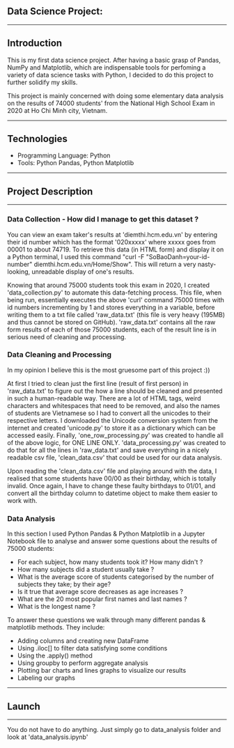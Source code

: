 ## Data Science Project: 

***
## Introduction
This is my first data science project. After having a basic grasp of Pandas, NumPy and Matplotlib, which are indispensable tools for perfoming a variety of data science tasks with Python, I decided to do this project to further solidify my skills.

This project is mainly concerned with doing some elementary data analysis on the results of 74000 students' from the National High School Exam in 2020 at Ho Chi Minh city, Vietnam.
***
## Technologies
- Programming Language: Python
- Tools: Python Pandas, Python Matplotlib
***
## Project Description
***
### Data Collection - How did I manage to get this dataset ?

You can view an exam taker's results at 'diemthi.hcm.edu.vn' by entering their id number which has the format '020xxxxx' where xxxxx goes from 00001 to about 74719. To retrieve this data (in HTML form) and display it on a Python terminal, I used this command "curl -F "SoBaoDanh=your-id-number" diemthi.hcm.edu.vn/Home/Show". This will return a very nasty-looking, unreadable display of one's results. 

Knowing that around 75000 students took this exam in 2020, I created 'data_collection.py' to automate this data-fetching process. This file, when being run, essentially executes the above 'curl' command 75000 times with id numbers incrementing by 1 and stores everything in a variable, before writing them to a txt file called 'raw_data.txt' (this file is very heavy (195MB) and thus cannot be stored on GitHub). 'raw_data.txt' contains all the raw form results of each of those 75000 students, each of the result line is in serious need of cleaning and processing.

### Data Cleaning and Processing

In my opinion I believe this is the most gruesome part of this project :))

At first I tried to clean just the first line (result of first person) in 'raw_data.txt' to figure out the how a line should be cleaned and presented in such a human-readable way. There are a lot of HTML tags, weird characters and whitespaces that need to be removed, and also the names of students are Vietnamese so I had to convert all the unicodes to their respective letters. I downloaded the Unicode conversion system from the internet and created 'unicode.py' to store it as a dictionary which can be accessed easily. Finally, 'one_row_processing.py' was created to handle all of the above logic, for ONE LINE ONLY. 'data_processing.py' was created to do that for all the lines in 'raw_data.txt' and save everything in a nicely readable csv file, 'clean_data.csv' that could be used for our data analysis.

Upon reading the 'clean_data.csv' file and playing around with the data, I realised that some students have 00/00 as their birthday, which is totally invalid. Once again, I have to change these faulty birthdays to 01/01, and convert all the birthday column to datetime object to make them easier to work with.

### Data Analysis

In this section I used Python Pandas & Python Matplotlib in a Jupyter Notebook file to analyse and answer some questions about the results of 75000 students:

- For each subject, how many students took it? How many didn't ?
- How many subjects did a student usually take ?
- What is the average score of students categorised by the number of subjects they take; by their age?
- Is it true that average score decreases as age increases ?
- What are the 20 most popular first names and last names ?
- What is the longest name ?

To answer these questions we walk through many different pandas & matplotlib methods. They include:

- Adding columns and creating new DataFrame
- Using .iloc[] to filter data satisfying some conditions
- Using the .apply() method
- Using groupby to perform aggregate analysis
- Plotting bar charts and lines graphs to visualize our results
- Labeling our graphs

***
## Launch
***
You do not have to do anything. Just simply go to data_analysis folder and look at 'data_analysis.ipynb'
